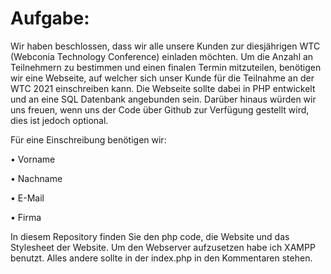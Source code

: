 # Aufgabe:

Wir haben beschlossen, dass wir alle unsere Kunden zur diesjährigen
WTC (Webconia Technology Conference) einladen möchten. Um die
Anzahl an Teilnehmern zu bestimmen und einen finalen Termin
mitzuteilen, benötigen wir eine Webseite, auf welcher sich unser
Kunde für die Teilnahme an der WTC 2021 einschreiben kann.
Die Webseite sollte dabei in PHP entwickelt und an eine SQL Datenbank
angebunden sein. Darüber hinaus würden wir uns freuen, wenn uns
der Code über Github zur Verfügung gestellt wird, dies ist jedoch
optional.


Für eine Einschreibung benötigen wir:

• Vorname

• Nachname

• E-Mail

• Firma


In diesem Repository finden Sie den php code, die Website und das Stylesheet der Website.
Um den Webserver aufzusetzen habe ich XAMPP benutzt.
Alles andere sollte in der index.php in den Kommentaren stehen.
